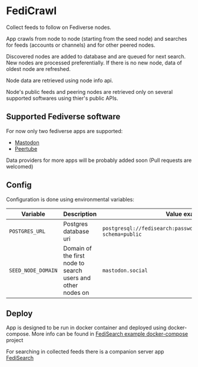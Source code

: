 # FediCrawl

Collect feeds to follow on Fediverse nodes.

App crawls from node to node (starting from the seed node) and searches for feeds (accounts or channels) and for other peered nodes.

Discovered nodes are added to database and are queued for next search.
New nodes are processed preferentially. If there is no new node, data of oldest node are refreshed.

Node data are retrieved using node info api.

Node's public feeds and peering nodes are retrieved only on several supported softwares using thier's public APIs.

## Supported Fediverse software
For now only two fediverse apps are supported:
* [Mastodon](https://joinmastodon.org/)
* [Peertube](https://joinpeertube.org/)

Data providers for more apps will be probably added soon (Pull requests are welcomed)

## Config

Configuration is done using environmental variables:

| Variable  | Description                                                 | Value example |
|-----------|-------------------------------------------------------------|---------------|
| `POSTGRES_URL` | Postgres database uri                                       |`postgresql://fedisearch:passwd@postgres:5432/fedisearch?schema=public`
| `SEED_NODE_DOMAIN` | Domain of the first node to search users and other nodes on | `mastodon.social`

## Deploy
App is designed to be run in docker container and deployed using docker-compose. 
More info can be found in [FediSearch example docker-compose](https://github.com/Stopka/fedisearch-compose) project

For searching in collected feeds there is a companion server app [FediSearch](https://github.com/Stopka/fedisearch-compose)
